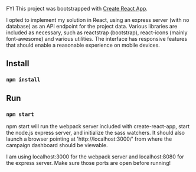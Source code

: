FYI This project was bootstrapped with [Create React App](https://github.com/facebookincubator/create-react-app).


I opted to implement my solution in React, using an express server (with no database) as an API endpoint for the project data. Various libraries are included as necessary, such as reactstrap (bootstrap), react-icons (mainly font-awesome) and various utilities. The interface has responsive features that should enable a reasonable experience on mobile devices.


## Install
### `npm install`

## Run
### `npm start`
npm start will run the webpack server included with create-react-app, start the node.js express server, and initialize the sass watchers. It should also launch a browser pointing at 'http://localhost:3000/' from where the campaign dashboard should be viewable.


I am using localhost:3000 for the webpack server and localhost:8080 for the express server. Make sure those ports are open before running!
